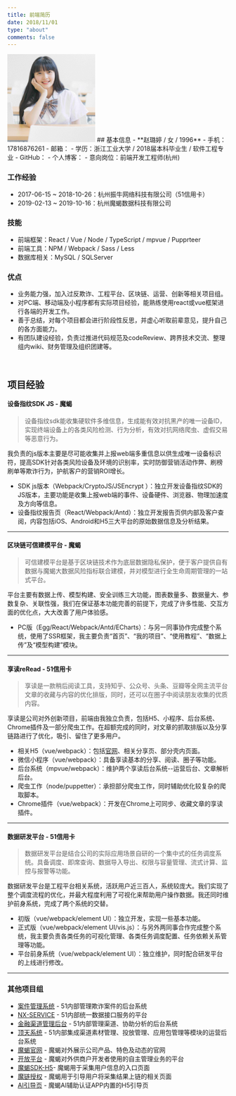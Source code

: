 ```yaml
---
title: 前端简历
date: 2018/11/01
type: "about"
comments: false
---
```


<img src="../image/work/IMG_3149.jpg" width="200" height="200">
## 基本信息
- **赵璐婷 / 女 / 1996**
- 手机：17816876261
- 邮箱：<zhaoluting1996@foxmail.com>
- 学历：浙江工业大学 / 2018届本科毕业生 / 软件工程专业
- GitHub：<https://github.com/zhaoluting>
- 个人博客：<https://zhaoluting.github.io>
- 意向岗位：前端开发工程师(杭州)

### 工作经验
- 2017-06-15 ~ 2018-10-26：杭州振牛网络科技有限公司（51信用卡）
- 2019-02-13 ~ 2019-10-16：杭州魔蝎数据科技有限公司

### 技能
- 前端框架：React / Vue / Node / TypeScript / mpvue / Pupprteer
- 前端工具：NPM / Webpack / Sass / Less
- 数据库相关：MySQL / SQLServer

### 优点
- 业务能力强，加入过反欺诈、工程平台、区块链、运营、创新等相关项目组。
- 对PC端、移动端及小程序都有实际项目经验，能熟练使用react或vue框架进行各端的开发工作。
- 善于总结，对每个项目都会进行阶段性反思，并虚心听取前辈意见，提升自己的各方面能力。
- 有团队建设经验，负责过推进代码规范及codeReview、跨界技术交流、整理组内wiki、财务管理及组织团建等。

<br/>

## 项目经验
#### 设备指纹SDK JS - 魔蝎

> 设备指纹sdk能收集硬软件多维信息，生成能有效对抗黑产的唯一设备ID，实现终端设备上的各类风险检测、行为分析，有效对抗网络爬虫、虚假交易等恶意行为。

我负责的js版本主要是尽可能收集并上报web端多重信息以供生成唯一设备标识符，提高SDK针对各类风险设备及环境的识别率，实时防御营销活动作弊、刷榜刷单等欺诈行为，护航客户的营销ROI增长。

- SDK js版本（Webpack/CryptoJS/JSEncrypt ）：独立开发设备指纹SDK的JS版本，主要功能是收集上报web端的事件、设备硬件、浏览器、物理加速度及方向等信息。
- 设备指纹报告页（React/Webpack/Antd）：独立开发报告页供内部及客户查阅，内容包括iOS、Android和H5三大平台的原始数据信息及分析结果。

---

#### 区块链可信建模平台 - 魔蝎

> 可信建模平台是基于区块链技术作为底层数据隐私保护，便于客户提供自有数据与魔蝎大数据风险指标联合建模，并对模型进行全生命周期管理的一站式平台。

平台主要有数据上传、模型构建、安全训练三大功能，图表数量多、数据量大、参数复杂、关联性强，我们在保证基本功能完善的前提下，完成了许多性能、交互方面的优化点，大大改善了用户体验感。

- PC版（Egg/React/Webpack/Antd/ECharts）：与另一同事协作完成整个系统，使用了SSR框架，我主要负责“首页”、“我的项目”、“使用教程”、“数据上传”及“模型构建”模块。

---

#### 享读reRead - 51信用卡

> 享读是一款稍后阅读工具，支持知乎、公众号、头条、豆瓣等全网主流平台文章的收藏与内容的优化排版，同时，还可以在圈子中阅读朋友收集的优质内容。

享读是公司对外创新项目，前端由我独立负责，包括H5、小程序、后台系统、Chrome插件及一部分爬虫工作。在超额完成的同时，对文章的抓取排版以及分享链路进行了优化，吸引、留住了更多用户。

- 相关H5（vue/webpack）：包括[官网](https://reread.com.cn/#/)、相关分享页、部分壳内页面。
- 微信小程序（vue/webpack）：具备享读基本的分享、阅读、圈子等功能。
- 后台系统（mpvue/webpack）：维护两个享读后台系统--运营后台、文章解析后台。
- 爬虫工作（node/puppetter）：承担部分爬虫工作，同时辅助优化较复杂的爬取脚本。
- Chrome插件（vue/webpack）：开发在Chrome上可同步、收藏文章的享读插件。

---

#### 数据研发平台 - 51信用卡

> 数据研发平台是结合公司的实际应用场景自研的一个集中式的任务调度系统。具备调度、即席查询、数据导入导出、权限与容量管理、流式计算、监控与报警等功能。

数据研发平台是工程平台相关系统，活跃用户近三百人，系统较庞大。我们实现了整个调度流程的优化，并最大程度利用了可视化来帮助用户操作数据。我还同时维护前身系统，完成了两个系统的交替。  

- 初版（vue/webpack/element UI）：独立开发，实现一些基本功能。
- 正式版（vue/webpack/element UI/vis.js）：与另外两同事合作完成整个系统，我主要负责各类任务的可视化管理、各类任务调度配置、任务依赖关系管理等功能。
- 平台前身系统（vue/webpack/element UI）：独立维护，同时配合研发平台的上线进行修改。

--- 

### 其他项目组
- [案件管理系统](https://zhaoluting.github.io/2018/11/10/goodbye51/#案件管理系统) - 51内部管理欺诈案件的后台系统
- [NX-SERVICE](https://zhaoluting.github.io/2018/11/10/goodbye51/#NX-SERVICE) - 51内部统一数据接口服务的平台
- [金融渠道管理后台](https://zhaoluting.github.io/2018/11/10/goodbye51/#金融渠道管理后台) - 51内部管理渠道、协助分析的后台系统
- [顶天系统](https://zhaoluting.github.io/2018/11/10/goodbye51/#顶天系统) - 51内部集成渠道素材管理、投放管理、应用包管理等模块的运营后台系统
- [魔蝎官网](https://zhaoluting.github.io/2019/10/23/goodbyeMoxie/#魔蝎官网) - 魔蝎对外展示公司产品、特色及动态的官网
- [开放平台](https://zhaoluting.github.io/2019/10/23/goodbyeMoxie/#开放平台) - 魔蝎对外供商户开发者使用的自主管理业务的平台
- [魔蝎SDK-H5](https://zhaoluting.github.io/2019/10/23/goodbyeMoxie/#魔蝎SDK-H5)- 魔蝎用于采集用户信息的入口页面
- [魔链授权]() - 魔蝎用于引导用户将采集结果上链的相关页面
- [AI引导页](https://zhaoluting.github.io/2019/10/23/goodbyeMoxie/#AI引导页) - 魔蝎AI辅助认证APP内置的H5引导页

